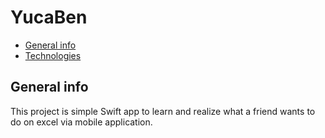 # YucaBen
* [General info](#general-info)
* [Technologies](#technologies)

## General info
This project is simple Swift app to learn and realize what a friend wants to do on excel via mobile application.
